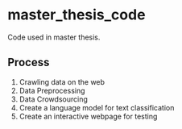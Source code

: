 # master_thesis_code
Code used in master thesis.

## Process
1. Crawling data on the web
2. Data Preprocessing
3. Data Crowdsourcing
4. Create a language model for text classification
5. Create an interactive webpage for testing
